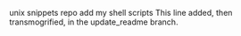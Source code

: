 unix snippets repo
add my shell scripts
This line added, then transmogrified, in the update_readme branch.
